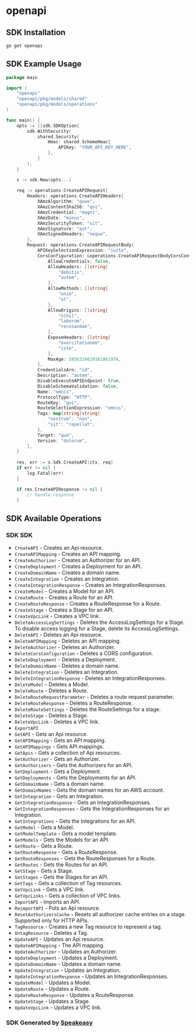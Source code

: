 # openapi

<!-- Start SDK Installation -->
## SDK Installation

```bash
go get openapi
```
<!-- End SDK Installation -->

<!-- Start SDK Example Usage -->
## SDK Example Usage

```go
package main

import (
    "openapi"
    "openapi/pkg/models/shared"
    "openapi/pkg/models/operations"
)

func main() {
    opts := []sdk.SDKOption{
        sdk.WithSecurity(
            shared.Security{
                Hmac: shared.SchemeHmac{
                    APIKey: "YOUR_API_KEY_HERE",
                },
            }
        ),
    }

    s := sdk.New(opts...)
    
    req := operations.CreateAPIRequest{
        Headers: operations.CreateAPIHeaders{
            XAmzAlgorithm: "quae",
            XAmzContentSha256: "qui",
            XAmzCredential: "magni",
            XAmzDate: "minus",
            XAmzSecurityToken: "sit",
            XAmzSignature: "aut",
            XAmzSignedHeaders: "neque",
        },
        Request: operations.CreateAPIRequestBody{
            APIKeySelectionExpression: "iusto",
            CorsConfiguration: &operations.CreateAPIRequestBodyCorsConfiguration{
                AllowCredentials: false,
                AllowHeaders: []string{
                    "debitis",
                    "autem",
                },
                AllowMethods: []string{
                    "enim",
                    "ut",
                },
                AllowOrigins: []string{
                    "nihil",
                    "laborum",
                    "recusandae",
                },
                ExposeHeaders: []string{
                    "exercitationem",
                    "iste",
                },
                MaxAge: 2856324619161861976,
            },
            CredentialsArn: "id",
            Description: "autem",
            DisableExecuteAPIEndpoint: true,
            DisableSchemaValidation: false,
            Name: "omnis",
            ProtocolType: "HTTP",
            RouteKey: "qui",
            RouteSelectionExpression: "omnis",
            Tags: map[string]string{
                "nostrum": "non",
                "sit": "repellat",
            },
            Target: "quo",
            Version: "dolorum",
        },
    }
    
    res, err := s.Sdk.CreateAPI(ctx, req)
    if err != nil {
        log.Fatal(err)
    }

    if res.CreateAPIResponse != nil {
        // handle response
    }
```
<!-- End SDK Example Usage -->

<!-- Start SDK Available Operations -->
## SDK Available Operations

### SDK SDK

* `CreateAPI` - Creates an Api resource.
* `CreateAPIMapping` - Creates an API mapping.
* `CreateAuthorizer` - Creates an Authorizer for an API.
* `CreateDeployment` - Creates a Deployment for an API.
* `CreateDomainName` - Creates a domain name.
* `CreateIntegration` - Creates an Integration.
* `CreateIntegrationResponse` - Creates an IntegrationResponses.
* `CreateModel` - Creates a Model for an API.
* `CreateRoute` - Creates a Route for an API.
* `CreateRouteResponse` - Creates a RouteResponse for a Route.
* `CreateStage` - Creates a Stage for an API.
* `CreateVpcLink` - Creates a VPC link.
* `DeleteAccessLogSettings` - Deletes the AccessLogSettings for a Stage. To disable access logging for a Stage, delete its AccessLogSettings.
* `DeleteAPI` - Deletes an Api resource.
* `DeleteAPIMapping` - Deletes an API mapping.
* `DeleteAuthorizer` - Deletes an Authorizer.
* `DeleteCorsConfiguration` - Deletes a CORS configuration.
* `DeleteDeployment` - Deletes a Deployment.
* `DeleteDomainName` - Deletes a domain name.
* `DeleteIntegration` - Deletes an Integration.
* `DeleteIntegrationResponse` - Deletes an IntegrationResponses.
* `DeleteModel` - Deletes a Model.
* `DeleteRoute` - Deletes a Route.
* `DeleteRouteRequestParameter` - Deletes a route request parameter.
* `DeleteRouteResponse` - Deletes a RouteResponse.
* `DeleteRouteSettings` - Deletes the RouteSettings for a stage.
* `DeleteStage` - Deletes a Stage.
* `DeleteVpcLink` - Deletes a VPC link.
* `ExportAPI`
* `GetAPI` - Gets an Api resource.
* `GetAPIMapping` - Gets an API mapping.
* `GetAPIMappings` - Gets API mappings.
* `GetApis` - Gets a collection of Api resources.
* `GetAuthorizer` - Gets an Authorizer.
* `GetAuthorizers` - Gets the Authorizers for an API.
* `GetDeployment` - Gets a Deployment.
* `GetDeployments` - Gets the Deployments for an API.
* `GetDomainName` - Gets a domain name.
* `GetDomainNames` - Gets the domain names for an AWS account.
* `GetIntegration` - Gets an Integration.
* `GetIntegrationResponse` - Gets an IntegrationResponses.
* `GetIntegrationResponses` - Gets the IntegrationResponses for an Integration.
* `GetIntegrations` - Gets the Integrations for an API.
* `GetModel` - Gets a Model.
* `GetModelTemplate` - Gets a model template.
* `GetModels` - Gets the Models for an API.
* `GetRoute` - Gets a Route.
* `GetRouteResponse` - Gets a RouteResponse.
* `GetRouteResponses` - Gets the RouteResponses for a Route.
* `GetRoutes` - Gets the Routes for an API.
* `GetStage` - Gets a Stage.
* `GetStages` - Gets the Stages for an API.
* `GetTags` - Gets a collection of Tag resources.
* `GetVpcLink` - Gets a VPC link.
* `GetVpcLinks` - Gets a collection of VPC links.
* `ImportAPI` - Imports an API.
* `ReimportAPI` - Puts an Api resource.
* `ResetAuthorizersCache` - Resets all authorizer cache entries on a stage. Supported only for HTTP APIs.
* `TagResource` - Creates a new Tag resource to represent a tag.
* `UntagResource` - Deletes a Tag.
* `UpdateAPI` - Updates an Api resource.
* `UpdateAPIMapping` - The API mapping.
* `UpdateAuthorizer` - Updates an Authorizer.
* `UpdateDeployment` - Updates a Deployment.
* `UpdateDomainName` - Updates a domain name.
* `UpdateIntegration` - Updates an Integration.
* `UpdateIntegrationResponse` - Updates an IntegrationResponses.
* `UpdateModel` - Updates a Model.
* `UpdateRoute` - Updates a Route.
* `UpdateRouteResponse` - Updates a RouteResponse.
* `UpdateStage` - Updates a Stage.
* `UpdateVpcLink` - Updates a VPC link.

<!-- End SDK Available Operations -->

### SDK Generated by [Speakeasy](https://docs.speakeasyapi.dev/docs/using-speakeasy/client-sdks)
